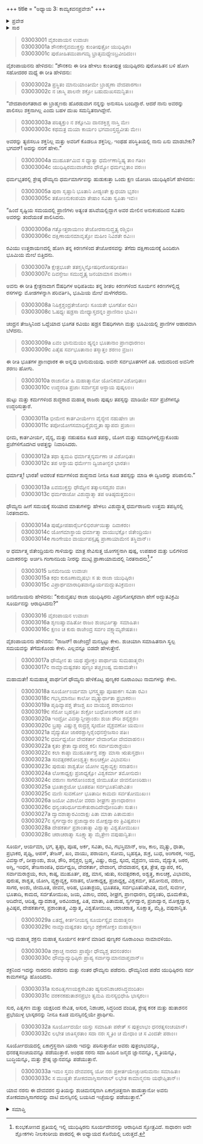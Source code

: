 +++
title = "ಅಧ್ಯಾಯ 3: ಕಾಮ್ಯಕವನಪ್ರವೇಶಃ"
+++

<details><summary>ಪ್ರವೇಶ</summary>


।।   ಓಂ ಓಂ ನಮೋ ನಾರಾಯಣಾಯ।।   ಶ್ರೀ ವೇದವ್ಯಾಸಾಯ ನಮಃ ।।

ಶ್ರೀ ಕೃಷ್ಣದ್ವೈಪಾಯನ ವೇದವ್ಯಾಸ ವಿರಚಿತ  

**ಶ್ರೀ ಮಹಾಭಾರತ**

**ಆರಣ್ಯಕ ಪರ್ವ**

**ಅರಣ್ಯಕ ಪರ್ವ**

**ಅಧ್ಯಾಯ 3**

</details>


<details><summary>ಸಾರ</summary>

ವಿಪ್ರರನ್ನು ಪೊರೆಯಲು ಏನುಮಾಡಲೆಂದು ಪುರೋಹಿತನನ್ನು ಕೇಳಲು ಧೌಮ್ಯನ ಸಲಹೆಯಂತೆ ಯುಧಿಷ್ಠಿರನು ಸೂರ್ಯನ ಕುರಿತು ತಪವನ್ನಾಚರಿಸಿದುದು (1-17). ಸೂರ್ಯಾಷ್ಟೋತ್ತರಶತನಾಮಾವಳಿ (18-33).

</details>


> 03003001 ವೈಶಂಪಾಯನ ಉವಾಚ।   
03003001a ಶೌನಕೇನೈವಮುಕ್ತಸ್ತು ಕುಂತೀಪುತ್ರೋ ಯುಧಿಷ್ಠಿರಃ।  
03003001c ಪುರೋಹಿತಮುಪಾಗಮ್ಯ ಭ್ರಾತೃಮಧ್ಯೇಽಬ್ರವೀದಿದಂ।।

ವೈಶಂಪಾಯನನು ಹೇಳಿದನು: “ಶೌನಕನು ಈ ರೀತಿ ಹೇಳಲು ಕುಂತೀಪುತ್ರ ಯುಧಿಷ್ಠಿರನು ಪುರೋಹಿತನ ಬಳಿ ಹೋಗಿ ಸಹೋದರರ ಮಧ್ಯೆ ಈ ರೀತಿ ಹೇಳಿದನು:

> 03003002a ಪ್ರಸ್ಥಿತಂ ಮಾನುಯಾಂತೀಮೇ ಬ್ರಾಹ್ಮಣಾ ವೇದಪಾರಗಾಃ।   
03003002c ನ ಚಾಸ್ಮಿ ಪಾಲನೇ ಶಕ್ತೋ ಬಹುದುಃಖಸಮನ್ವಿತಃ।।

“ವೇದಪಾರಂಗತರಾದ ಈ ಬ್ರಾಹ್ಮಣರು ಹೊರಡುವಾಗ ನನ್ನನ್ನು ಅನುಸರಿಸಿ ಬಂದಿದ್ದಾರೆ. ಆದರೆ ನಾನು ಅವರನ್ನು ಪಾಲಿಸಲು ಶಕ್ತನಾಗಿಲ್ಲ ಎಂದು ಬಹಳ ದುಃಖ ಸಮನ್ವಿತನಾಗಿದ್ದೇನೆ.

> 03003003a ಪರಿತ್ಯಕ್ತುಂ ನ ಶಕ್ನೋಮಿ ದಾನಶಕ್ತಿಶ್ಚ ನಾಸ್ತಿ ಮೇ।  
03003003c ಕಥಮತ್ರ ಮಯಾ ಕಾರ್ಯಂ ಭಗವಾಂಸ್ತದ್ಬ್ರವೀತು ಮೇ।।

ಅವರನ್ನು ತ್ಯಜಿಸಲೂ ಶಕ್ತನಿಲ್ಲ ಮತ್ತು ಅವರಿಗೆ ಕೊಡಲೂ ಶಕ್ತನಿಲ್ಲ. ಇಂಥಹ ಪರಿಸ್ಥಿತಿಯಲ್ಲಿ ನಾನು ಏನು ಮಾಡಬೇಕು? ಭಗವನ್! ಅದನ್ನು ನನಗೆ ಹೇಳು.”

> 03003004a ಮುಹೂರ್ತಮಿವ ಸ ಧ್ಯಾತ್ವಾ ಧರ್ಮೇಣಾನ್ವಿಷ್ಯ ತಾಂ ಗತಿಂ।  
03003004c ಯುಧಿಷ್ಠಿರಮುವಾಚೇದಂ ಧೌಮ್ಯೋ ಧರ್ಮಭೃತಾಂ ವರಃ।।

ಧರ್ಮಭೃತರಲ್ಲಿ ಶ್ರೇಷ್ಠ ಧೌಮ್ಯನು ಧರ್ಮಮಾರ್ಗವನ್ನು ಹುಡುಕುತ್ತಾ ಒಂದು ಕ್ಷಣ ಯೋಚಿಸಿ ಯುಧಿಷ್ಠಿರನಿಗೆ ಹೇಳಿದನು:

> 03003005a ಪುರಾ ಸೃಷ್ಟಾನಿ ಭೂತಾನಿ ಪೀಡ್ಯಂತೇ ಕ್ಷುಧಯಾ ಭೃಶಂ।  
03003005c ತತೋಽನುಕಂಪಯಾ ತೇಷಾಂ ಸವಿತಾ ಸ್ವಪಿತಾ ಇವ।।

“ಹಿಂದೆ ಸೃಷ್ಟಿಯ ಸಮಯದಲ್ಲಿ ಪ್ರಾಣಿಗಳು ಅತ್ಯಂತ ಹಸಿವೆಯಲ್ಲಿದ್ದಾಗ ಅವರ ಮೇಲಿನ ಅನುಕಂಪದಿಂದ ಸವಿತನು ಅವರನ್ನು ತಂದೆಯಂತೆ ಪಾಲಿಸಿದನು.

> 03003006a ಗತ್ವೋತ್ತರಾಯಣಂ ತೇಜೋರಸಾನುದ್ಧೃತ್ಯ ರಶ್ಮಿಭಿಃ।  
03003006c ದಕ್ಷಿಣಾಯನಮಾವೃತ್ತೋ ಮಹೀಂ ನಿವಿಶತೇ ರವಿಃ।।

ರವಿಯು ಉತ್ತರಾಯಣದಲ್ಲಿ ಹೋಗಿ ತನ್ನ ಕಿರಣಗಳಿಂದ ತೇಜೋರಸವನ್ನು ತೆಗೆದು ದಕ್ಷಿಣಾಯನಕ್ಕೆ ಹಿಂದಿರುಗಿ ಭೂಮಿಯ ಮೇಲೆ ಬಿತ್ತಿದನು.

> 03003007a ಕ್ಷೇತ್ರಭೂತೇ ತತಸ್ತಸ್ಮಿನ್ನೋಷಧೀರೋಷಧೀಪತಿಃ।  
03003007c ದಿವಸ್ತೇಜಃ ಸಮುದ್ಧೃತ್ಯ ಜನಯಾಮಾಸ ವಾರಿಣಾ।।

ಅವನು ಈ ರೀತಿ ಕ್ಷೇತ್ರನಾದಾಗ ಔಷಧಿಗಳ ಅಧಿಪತಿಯು ತನ್ನ ಶೀತಲ ಕಿರಣಗಳಿಂದ ಸೂರ್ಯನ ಕಿರಣಗಳಲ್ಲಿದ್ದ ರಸಗಳನ್ನು ಮೋಡಗಳನ್ನಾಗಿ ಪರಿವರ್ತಿಸಿ, ಭೂಮಿಯ ಮೇಲೆ ಮಳೆಗರೆದನು.

> 03003008a ನಿಷಿಕ್ತಶ್ಚಂದ್ರತೇಜೋಭಿಃ ಸೂಯತೇ ಭೂಗತೋ ರವಿಃ।  
03003008c ಓಷಧ್ಯಃ ಷಡ್ರಸಾ ಮೇಧ್ಯಾಸ್ತದನ್ನಂ ಪ್ರಾಣಿನಾಂ ಭುವಿ।।

ಚಂದ್ರನ ತೇಜಸ್ಸಿನಿಂದ ಒದ್ದೆಯಾದ ಭೂಗತ ರವಿಯು ಷಡ್ರಸ ಔಷಧಿಗಳಾಗಿ ಮತ್ತು ಭೂಮಿಯಲ್ಲಿ ಪ್ರಾಣಿಗಳ ಆಹಾರವಾಗಿ ಬೆಳೆದನು.

> 03003009a ಏವಂ ಭಾನುಮಯಂ ಹ್ಯನ್ನಂ ಭೂತಾನಾಂ ಪ್ರಾಣಧಾರಣಂ।  
03003009c ಪಿತೈಷ ಸರ್ವಭೂತಾನಾಂ ತಸ್ಮಾತ್ತಂ ಶರಣಂ ವ್ರಜ।।

ಈ ರೀತಿ ಭೂತಗಳ ಪ್ರಾಣಧಾರಕ ಈ ಅನ್ನವು ಭಾನುಮಯವು. ಅವನೇ ಸರ್ವಭೂತಗಳಿಗೆ ಪಿತ. ಆದುದರಿಂದ ಅವನಿಗೇ ಶರಣು ಹೋಗು.

> 03003010a ರಾಜಾನೋ ಹಿ ಮಹಾತ್ಮಾನೋ ಯೋನಿಕರ್ಮವಿಶೋಧಿತಾಃ।  
03003010c ಉದ್ಧರಂತಿ ಪ್ರಜಾಃ ಸರ್ವಾಸ್ತಪ ಆಸ್ಥಾಯ ಪುಷ್ಕಲಂ।।

ಹುಟ್ಟು ಮತ್ತು ಕರ್ಮಗಳಿಂದ ಶುದ್ಧರಾದ ಮಹಾತ್ಮ ರಾಜರು ಪುಷ್ಕಲ ತಪಸ್ಸನ್ನು ಮಾಡಿಯೇ ಸರ್ವ ಪ್ರಜೆಗಳನ್ನೂ ಉದ್ಧರಿಸುತ್ತಾರೆ.

> 03003011a ಭೀಮೇನ ಕಾರ್ತವೀರ್ಯೇಣ ವೈನ್ಯೇನ ನಹುಷೇಣ ಚ।  
03003011c ತಪೋಯೋಗಸಮಾಧಿಸ್ಥೈರುದ್ಧೃತಾ ಹ್ಯಾಪದಃ ಪ್ರಜಾಃ।।

ಭೀಮ, ಕಾರ್ತವೀರ್ಯ, ವೈನ್ಯ, ಮತ್ತು ನಹುಷರೂ ಕೂಡ ತಪಸ್ಸು, ಯೋಗ ಮತ್ತು ಸಮಾಧಿಗಳಲ್ಲಿದ್ದುಕೊಂಡು ಪ್ರಜೆಗಳಿಗೊದಗಿದ ಆಪತ್ತನ್ನು ನಿವಾರಿಸಿದರು.

> 03003012a ತಥಾ ತ್ವಮಪಿ ಧರ್ಮಾತ್ಮನ್ಕರ್ಮಣಾ ಚ ವಿಶೋಧಿತಃ।  
03003012c ತಪ ಆಸ್ಥಾಯ ಧರ್ಮೇಣ ದ್ವಿಜಾತೀನ್ಭರ ಭಾರತ।।

ಧರ್ಮಾತ್ಮ! ಭಾರತ! ಅವರಂತೆ ಕರ್ಮಗಳಿಂದ ಶುದ್ಧನಾದ ನೀನೂ ಕೂಡ ತಪಸ್ಸನ್ನು ಮಾಡಿ ಈ ದ್ವಿಜರನ್ನು ಪರಿಪಾಲಿಸು.”

> 03003013a ಏವಮುಕ್ತಸ್ತು ಧೌಮ್ಯೇನ ತತ್ಕಾಲಸದೃಶಂ ವಚಃ।  
03003013c ಧರ್ಮರಾಜೋ ವಿಶುದ್ಧಾತ್ಮಾ ತಪ ಆತಿಷ್ಠದುತ್ತಮಂ।।

ಧೌಮ್ಯನು ಹೀಗೆ ಸಮಯಕ್ಕೆ ಸರಿಯಾದ ಮಾತುಗಳನ್ನು ಹೇಳಲು ವಿಶುದ್ಧಾತ್ಮ ಧರ್ಮರಾಜನು ಉತ್ತಮ ತಪಸ್ಸಿನಲ್ಲಿ ನಿರತನಾದನು.

> 03003014a ಪುಷ್ಪೋಪಹಾರೈರ್ಬಲಿಭಿರರ್ಚಯಿತ್ವಾ ದಿವಾಕರಂ।  
03003014c ಯೋಗಮಾಸ್ಥಾಯ ಧರ್ಮಾತ್ಮಾ ವಾಯುಭಕ್ಷೋ ಜಿತೇಂದ್ರಿಯಃ।  
03003014e ಗಾಂಗೇಯಂ ವಾರ್ಯುಪಸ್ಪೃಷ್ಯ ಪ್ರಾಣಾಯಾಮೇನ ತಸ್ಥಿವಾನ್।।

ಆ ಧರ್ಮಾತ್ಮ ಜಿತೇಂದ್ರಿಯನು ಗಾಳಿಯನ್ನು ಮಾತ್ರ ಸೇವಿಸುತ್ತ ಯೋಗಸ್ಥನಾಗಿ ಪುಷ್ಪ, ಉಪಹಾರ ಮತ್ತು ಬಲಿಗಳಿಂದ ದಿವಾಕರನನ್ನು ಅರ್ಚಿಸಿ ಗಂಗಾನದಿಯ ನೀರನ್ನು ಮುಟ್ಟಿ ಪ್ರಾಣಾಯಾಮದಲ್ಲಿ ನಿರತನಾದನು[^1].”

> 03003015 ಜನಮೇಜಯ ಉವಾಚ।  
03003015a ಕಥಂ ಕುರೂಣಾಮೃಷಭಃ ಸ ತು ರಾಜಾ ಯುಧಿಷ್ಠಿರಃ।  
03003015c ವಿಪ್ರಾರ್ಥಮಾರಾಧಿತವಾನ್ಸೂರ್ಯಮದ್ಭುತವಿಕ್ರಮಂ।।

ಜನಮೇಜಯನು ಹೇಳಿದನು: “ಕುರುವೃಷಭ ರಾಜಾ ಯುಧಿಷ್ಠಿರನು ವಿಪ್ರರಿಗೋಸ್ಕರವಾಗಿ ಹೇಗೆ ಅದ್ಭುತವಿಕ್ರಮಿ ಸೂರ್ಯನನ್ನು ಆರಾಧಿಸಿದನು?”

> 03003016 ವೈಶಂಪಾಯನ ಉವಾಚ।  
03003016a ಶೃಣುಷ್ವಾವಹಿತೋ ರಾಜಂ ಶುಚಿರ್ಭೂತ್ವಾ ಸಮಾಹಿತಃ।   
03003016c ಕ್ಷಣಂ ಚ ಕುರು ರಾಜೇಂದ್ರ ಸರ್ವಂ ವಕ್ಷ್ಯಾಮ್ಯಶೇಷತಃ।।

ವೈಶಂಪಾಯನನು ಹೇಳಿದನು: “ರಾಜನ್! ರಾಜೇಂದ್ರ! ಮನಸ್ಸಿಟ್ಟು ಕೇಳು. ಶುಚಿಯಾಗಿ ಸಮಾಹಿತನಾಗಿ ಸ್ವಲ್ಪ ಸಮಯವನ್ನು ತೆಗೆದುಕೊಂಡು ಕೇಳು. ಎಲ್ಲವನ್ನೂ ಬಿಡದೇ ಹೇಳುತ್ತೇನೆ.

> 03003017a ಧೌಮ್ಯೇನ ತು ಯಥ ಪ್ರೋಕ್ತಂ ಪಾರ್ಥಾಯ ಸುಮಹಾತ್ಮನೇ।  
03003017c ನಾಮ್ನಾಮಷ್ಟಶತಂ ಪುಣ್ಯಂ ತಚ್ಛೃಣುಷ್ವ ಮಹಾಮತೇ।।

ಮಹಾಮತೇ! ಸುಮಹಾತ್ಮ ಪಾರ್ಥನಿಗೆ ಧೌಮ್ಯನು ಹೇಳಿಕೊಟ್ಟ ಪುಣ್ಯಕರ ನೂರಾ‌ಎಂಟು ನಾಮಗಳನ್ನು ಕೇಳು.

> 03003018a ಸೂರ್ಯೋಽರ್ಯಮಾ ಭಗಸ್ತ್ವಷ್ಟಾ ಪೂಷಾರ್ಕಃ ಸವಿತಾ ರವಿಃ।  
03003018c ಗಭಸ್ತಿಮಾನಜಃ ಕಾಲೋ ಮೃತ್ಯುರ್ಧಾತಾ ಪ್ರಭಾಕರಃ।।  
03003019a ಪೃಥಿವ್ಯಾಪಶ್ಚ ತೇಜಶ್ಚ ಖಂ ವಾಯುಶ್ಚ ಪರಾಯಣಂ।  
03003019c ಸೆಮೋ ಬೃಹಸ್ಪತಿಃ ಶುಕ್ರೋ ಬುಧೋಽಂಗಾರಕ ಏವ ಚ।।  
03003020a ಇಂದ್ರೋ ವಿವಸ್ವಾನ್ದೀಪ್ತಾಂಶುಃ ಶುಚಿಃ ಶೌರಿಃ ಶನೈಶ್ಚರಃ।  
03003020c ಬ್ರಹ್ಮಾ ವಿಷ್ಣುಶ್ಚ ರುದ್ರಶ್ಚ ಸ್ಕಂದೋ ವೈಶ್ರವಣೋ ಯಮಃ।।  
03003021a ವೈದ್ಯುತೋ ಜಾಠರಶ್ಚಾಗ್ನಿರೈಂಧನಸ್ತೇಜಸಾಂ ಪತಿಃ।  
03003021c ಧರ್ಮಧ್ವಜೋ ವೇದಕರ್ತಾ ವೇದಾಂಗೋ ವೇದವಾಹನಃ।।  
03003022a ಕೃತಂ ತ್ರೇತಾ ದ್ವಾಪರಶ್ಚ ಕಲಿಃ ಸರ್ವಾಮರಾಶ್ರಯಃ।  
03003022c ಕಲಾ ಕಾಷ್ಠಾ ಮುಹೂರ್ತಾಶ್ಚ ಪಕ್ಷಾ ಮಾಸಾ ಋತುಸ್ತಥಾ।।  
03003023a ಸಂವತ್ಸರಕರೋಽಶ್ವತ್ಥಃ ಕಾಲಚಕ್ರೋ ವಿಭಾವಸುಃ।  
03003023c ಪುರುಷಃ ಶಾಶ್ವತೋ ಯೋಗೀ ವ್ಯಕ್ತಾವ್ಯಕ್ತಃ ಸನಾತನಃ।।  
03003024a ಲೋಕಾಧ್ಯಕ್ಷಃ ಪ್ರಜಾಧ್ಯಕ್ಷೋ ವಿಶ್ವಕರ್ಮಾ ತಮೋನುದಃ।  
03003024c ವರುಣಃ ಸಾಗರೋಽಂಶುಶ್ಚ ಜೀಮೂತೋ ಜೀವನೋಽರಿಹಾ।।   
03003025a ಭೂತಾಶ್ರಯೋ ಭೂತಪತಿಃ ಸರ್ವಭೂತನಿಷೇವಿತಃ।  
03003025c ಮಣಿಃ ಸುವರ್ಣೋ ಭೂತಾದಿಃ ಕಾಮದಃ ಸರ್ವತೋಮುಖಃ।।  
03003026a ಜಯೋ ವಿಶಾಲೋ ವರದಃ ಶೀಘ್ರಗಃ ಪ್ರಾಣಧಾರಣಃ।   
03003026c ಧನ್ವಂತರಿರ್ಧೂಮಕೇತುರಾದಿದೇವೋಽದಿತೇಃ ಸುತಃ।।  
03003027a ದ್ವಾದಶಾತ್ಮಾರವಿಂದಾಕ್ಷಃ ಪಿತಾ ಮಾತಾ ಪಿತಾಮಹಃ।  
03003027c ಸ್ವರ್ಗದ್ವಾರಂ ಪ್ರಜಾದ್ವಾರಂ ಮೋಕ್ಷದ್ವಾರಂ ತ್ರಿವಿಷ್ಟಪಂ।।  
03003028a ದೇಹಕರ್ತಾ ಪ್ರಶಾಂತಾತ್ಮಾ ವಿಶ್ವಾತ್ಮಾ ವಿಶ್ವತೋಮುಖಃ।  
03003028c ಚರಾಚರಾತ್ಮಾ ಸೂಕ್ಷ್ಮಾತ್ಮಾ ಮೈತ್ರೇಣ ವಪುಷಾನ್ವಿತಃ।।

ಸೂರ್ಯ, ಆರ್ಯಮಾ, ಭಗ, ತ್ವಷ್ಠಾ, ಪೂಷ, ಅರ್ಕ, ಸವಿತಾ, ರವಿ, ಗಭಸ್ತಿಮಾನ್, ಅಜ, ಕಾಲ, ಮೃತ್ಯು, ಧಾತಾ, ಪ್ರಭಾಕರ, ಪೃಥ್ವಿ, ಆಪಸ್, ತೇಜಸ್, ಖಂ, ವಾಯು, ಪರಾಯಣ, ಸೋಮ, ಬೃಹಸ್ಪತಿ, ಶುಕ್ರ, ಬುಧ, ಅಂಗಾರಕ, ಇಂದ್ರ, ವಿವಸ್ವಾನ್, ದೀಪ್ತಾಂಶು, ಶುಚಿ, ಶೌರಿ, ಶನೈಶ್ಚರ, ಬ್ರಹ್ಮ, ವಿಷ್ಣು, ರುದ್ರ, ಸ್ಕಂದ, ವೈಶ್ರವಣ, ಯಮ, ವೈದ್ಯುತ, ಜಠರ, ಅಗ್ನಿ, ಇಂಧನ, ತೇಜಸಾಂಪತಿ, ಧರ್ಮಧ್ವಜ, ವೇದಕರ್ತಾ, ವೇದಾಂಗ, ವೇದವಾಹನ, ಕೃತ, ತ್ರೇತ, ದ್ವಾಪರ, ಕಲಿ, ಸರ್ವಾಮರಾಶ್ರಯ, ಕಲಾ, ಕಾಷ್ಠ, ಮುಹೂರ್ತ, ಪಕ್ಷ, ಮಾಸ, ಋತು, ಸಂವತ್ಸರಕಾರ, ಅಶ್ವತ್ಥ, ಕಾಲಚಕ್ರ, ವಿಭಾವಸು, ಪುರುಷ, ಶಾಶ್ವತ, ಯೋಗಿ, ವ್ಯಕ್ತಾವ್ಯಕ್ತ, ಸನಾತನ, ಲೋಕಾಧ್ಯಕ್ಷ, ಪ್ರಜಾಧ್ಯಕ್ಷ, ವಿಶ್ವಕರ್ಮ, ತಮೋನುದ, ವರುಣ, ಸಾಗರ, ಅಂಶು, ಜೀಮೂತ, ಜೀವನ, ಅರಿಹ, ಭೂತಾಶ್ರಯ, ಭೂತಪತಿ, ಸರ್ವಭೂತನಿಷೇವಿತ, ಮಣಿ, ಸುವರ್ಣ, ಭೂತಾದಿ, ಕಾಮದ, ಸರ್ವತೋಮುಖ, ಜಯ, ವಿಶಾಲ, ವರದ, ಶೀಘ್ರಗ, ಪ್ರಾಣಧಾರಣ, ಧನ್ವಂತರಿ, ಧೂಮಕೇತು, ಆದಿದೇವ, ಆದಿತ್ಯ, ದ್ವಾದಶಾತ್ಮ, ಅರವಿಂದಾಕ್ಷ, ಪಿತ, ಮಾತಾ, ಪಿತಾಮಹ, ಸ್ವರ್ಗದ್ವಾರ, ಪ್ರಜಾದ್ವಾರ, ಮೋಕ್ಷದ್ವಾರ, ತ್ರಿವಿಷ್ಠಪ, ದೇಹಕರ್ತಾರ, ಪ್ರಶಾಂತಾತ್ಮ, ವಿಶ್ವಾತ್ಮ, ವಿಶ್ವತೋಮುಖ, ಚರಾಚರಾತ್ಮ, ಸೂಕ್ಷಾತ್ಮ, ಮೈತ್ರಿ, ವಪುಶಾನ್ವಿತ.

> 03003029a ಏತದ್ವೈ ಕೀರ್ತನೀಯಸ್ಯ ಸೂರ್ಯಸ್ಯೈವ ಮಹಾತ್ಮನಃ।  
03003029c ನಾಮ್ನಾಮಷ್ಟಶತಂ ಪುಣ್ಯಂ ಶಕ್ರೇಣೋಕ್ತಂ ಮಹಾತ್ಮನಾ।।

ಇವು ಮಹಾತ್ಮ ಶಕ್ರನು ಮಹಾತ್ಮ ಸೂರ್ಯನ ಕೀರ್ತನೆ ಮಾಡಿದ ಪುಣ್ಯಕರ ನೂರಾ‌ಎಂಟು ನಾಮಾವಳಿಯು.

> 03003030a ಶಕ್ರಾಚ್ಚ ನಾರದಃ ಪ್ರಾಪ್ತೋ ಧೌಮ್ಯಶ್ಚ ತದನಂತರಂ।  
03003030c ಧೌಮ್ಯಾದ್ಯುಧಿಷ್ಠಿರಃ ಪ್ರಾಪ್ಯ ಸರ್ವಾನ್ಕಾಮಾನವಾಪ್ತವಾನ್।।

ಶಕ್ರನಿಂದ ಇದನ್ನು ನಾರದನು ಪಡೆದನು ಮತ್ತು ನಂತರ ಧೌಮ್ಯನು ಪಡೆದನು. ಧೌಮ್ಯನಿಂದ ಪಡೆದ ಯುಧಿಷ್ಠಿರನು ಸರ್ವ ಕಾಮಗಳನ್ನೂ ಹೊಂದಿದನು.

> 03003031a ಸುರಪಿತೃಗಣಯಕ್ಷಸೇವಿತಂ
	ಹ್ಯಸುರನಿಶಾಚರಸಿದ್ಧವಂದಿತಂ।  
> 03003031c ವರಕನಕಹುತಾಶನಪ್ರಭಂ
	ತ್ವಮಪಿ ಮನಸ್ಯಭಿಧೇಹಿ ಭಾಸ್ಕರಂ।।  

ಸುರ, ಪಿತೃಗಣ ಮತ್ತು ಯಕ್ಷರಿಂದ ಸೇವಿತ, ಅಸುರ, ನಿಶಾಚರ, ಸಿದ್ಧರಿಂದ ವಂದಿತ, ಶ್ರೇಷ್ಠ ಕನಕ ಮತ್ತು ಹುತಾಶನನ ಪ್ರಭೆಯುಳ್ಳ ಭಾಸ್ಕರನನ್ನು ನೀನೂ ಕೂಡ ಮನಸ್ಸಿನಲ್ಲಿಯೇ ಪ್ರಾರ್ಥಿಸು.

> 03003032a ಸೂರ್ಯೋದಯೇ ಯಸ್ತು ಸಮಾಹಿತಃ ಪಠೇತ್
	ಸ ಪುತ್ರಲಾಭಂ ಧನರತ್ನಸಂಚಯಾನ್।  
> 03003032c ಲಭೇತ ಜಾತಿಸ್ಮರತಾಂ ಸದಾ ನರಃ
	ಸ್ಮೃತಿಂ ಚ ಮೇಧಾಂ ಚ ಸ ವಿಂದತೇ ಪರಾಂ।।  

ಸೂರ್ಯೋದಯದಲ್ಲಿ ಏಕಾಗ್ರಸ್ಥನಾಗಿ ಯಾರು ಇದನ್ನು ಪಠಿಸುತ್ತಾರೋ ಅವರು ಪುತ್ರಲಾಭವನ್ನೂ, ಧನರತ್ನಸಂಚಯವನ್ನೂ ಪಡೆಯುತ್ತಾರೆ. ಅಂಥಹ ನರನು ಸದಾ ಹಿಂದಿನ ಜನ್ಮದ ಜ್ಞಾನವನ್ನೂ, ಸ್ಮೃತಿಯನ್ನೂ, ಬುದ್ಧಿಯನ್ನೂ, ಮತ್ತು ಶ್ರೇಷ್ಠ ಜ್ಞಾನವನ್ನೂ ಪಡೆಯುತ್ತಾನೆ.

> 03003033a ಇಮಂ ಸ್ತವಂ ದೇವವರಸ್ಯ ಯೋ ನರಃ
	ಪ್ರಕೀರ್ತಯೇಚ್ಛುಚಿಸುಮನಾಃ ಸಮಾಹಿತಃ।  
> 03003033c ಸ ಮುಚ್ಯತೇ ಶೋಕದವಾಗ್ನಿಸಾಗರಾಲ್
	ಲಭೇತ ಕಾಮಾನ್ಮನಸಾ ಯಥೇಪ್ಸಿತಾನ್।।  

ಯಾವ ನರನು ಈ ದೇವವರನ ಸ್ತುತಿಯನ್ನು ಶುಚಿಮನಸ್ಕನಾಗಿ ಏಕಾಗ್ರಚಿತ್ತನಾಗಿ ಹಾಡುತ್ತಾನೋ ಅವನು ಶೋಕದವಾಗ್ನಿಸಾಗರವನ್ನು ದಾಟಿ ಮನಸ್ಸಿನಲ್ಲಿ ಬಯಸಿದ ಇಚ್ಛೆಯನ್ನು ಪಡೆಯುತ್ತಾನೆ.”



<details><summary>ಸಮಾಪ್ತಿ</summary>


ಇತಿ ಶ್ರೀ ಮಹಾಭಾರತೇ ಆರಣ್ಯಕಪರ್ವಣಿ ಅರಣ್ಯಕಪರ್ವಣಿ ಕಾಮ್ಯಕವನಪ್ರವೇಶೇ ತೃತೀಯೋಽಧ್ಯಾಯಃ।  
ಇದು ಶ್ರೀ ಮಹಾಭಾರತದಲ್ಲಿ ಆರಣ್ಯಕಪರ್ವದಲ್ಲಿ ಅರಣ್ಯಕಪರ್ವದಲ್ಲಿ ಕಾಮ್ಯಕವನಪ್ರವೇಶ ಎನ್ನುವ ಮೂರನೆಯ ಅಧ್ಯಾಯವು.



</details>

[^1]: ಕುಂಭಕೋಣದ ಪ್ರತಿಯಲ್ಲಿ ಇಲ್ಲಿ ಯುಧಿಷ್ಠಿರನು ಸೂರ್ಯದೇವನನ್ನು ಆರಾಧಿಸಿದ ಸ್ತೋತ್ರವಿದೆ. ಸಾಧಾರಣ ಅದೇ ಶ್ಲೋಕಗಳು ನೀಲಕಂಠೀಯ ಪಾಠದಲ್ಲಿ ಈ ಅಧ್ಯಾಯದ ಕೊನೆಯಲ್ಲಿ ಬರುತ್ತದೆ.
